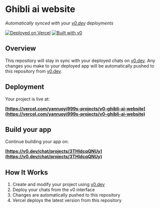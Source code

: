 # Ghibli ai website

*Automatically synced with your [v0.dev](https://v0.dev) deployments*

[![Deployed on Vercel](https://img.shields.io/badge/Deployed%20on-Vercel-black?style=for-the-badge&logo=vercel)](https://vercel.com/yanruoyi999s-projects/v0-ghibli-ai-website)
[![Built with v0](https://img.shields.io/badge/Built%20with-v0.dev-black?style=for-the-badge)](https://v0.dev/chat/projects/3THldcqQNUy)

## Overview

This repository will stay in sync with your deployed chats on [v0.dev](https://v0.dev).
Any changes you make to your deployed app will be automatically pushed to this repository from [v0.dev](https://v0.dev).

## Deployment

Your project is live at:

**[https://vercel.com/yanruoyi999s-projects/v0-ghibli-ai-website](https://vercel.com/yanruoyi999s-projects/v0-ghibli-ai-website)**

## Build your app

Continue building your app on:

**[https://v0.dev/chat/projects/3THldcqQNUy](https://v0.dev/chat/projects/3THldcqQNUy)**

## How It Works

1. Create and modify your project using [v0.dev](https://v0.dev)
2. Deploy your chats from the v0 interface
3. Changes are automatically pushed to this repository
4. Vercel deploys the latest version from this repository